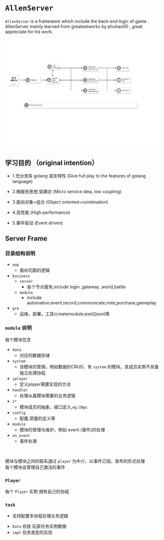 # `AllenServer`

 `AllenServer` is a  framework which include  the back-end logic of game . 
  AllenServer mainly learned from greatestworks by phuhao00 , great appreciate for his work.


![](images/frame.png)

## 学习目的 （original intention）

* 1.充分发挥 golang 语言特性 (Give full play to the features of golang language)

* 2.微服务思想,低耦合 (Micro service idea, low coupling)

* 3.面向对象+组合 (Object oriented+combination)

* 4.高性能 (High performance)

* 5.事件驱动 (Event driven)

## Server Frame

### 目录结构说明
* `aop`
  - 面向切面的逻辑
* `business`
  * `server`
    - 各个节点服务,include login ,gateway ,world,battle
  * `module`
    - include automation,event,record,communicate,note,purchase,gameplay 
* `gre`
  - 运维，部署，工具(createmodule;exel2json)等

### `module` 说明

每个模块包含
* `data`
  - 对应的数据存储
* `system`
  - 该模块的管理，例如数据的CRUD，有 `system` 的模块，其成员实例不具备 独立处理协程.
* `iplayer`
  - 定义player需要实现的方法
* `handler`
  - 处理从属模块需要的业务逻辑
* `I*`
  - 模块成员的抽象，接口定义,`eg:INpc`
* `config`
  - 配置,常量的定义等
* `module`
  - 模块的管理与维护，例如 event (事件)的处理
* `on_event`
  - 事件处理
<br>

模块与模块之间的联系通过 `player` 为中介，以事件订阅，发布的形式处理 <br>
每个模块会管理自己激活的事件


### `Player`

 每个 `Player` 实例 拥有自己的协程

### `task`
  * 支持配置多协程处理业务逻辑
  - `Data` 存放 玩家任务实例数据
  - `impl` 任务类型的实现


  
